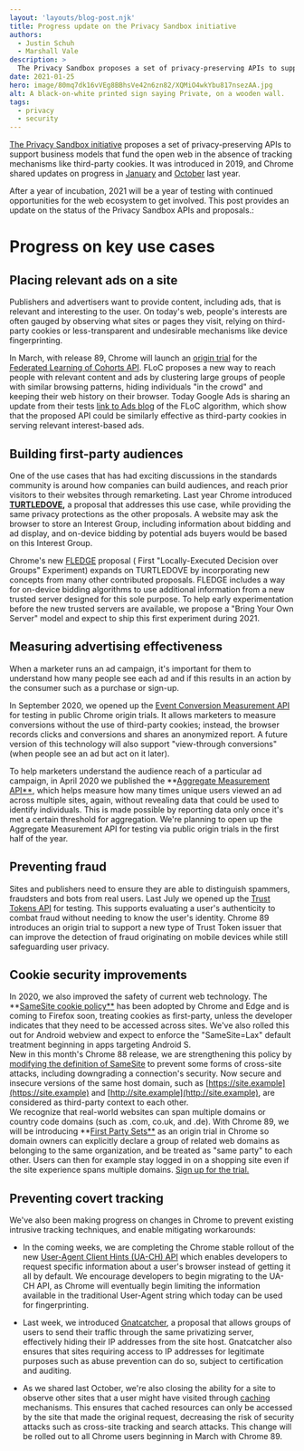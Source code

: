 ```yaml
---
layout: 'layouts/blog-post.njk'
title: Progress update on the Privacy Sandbox initiative
authors:
  - Justin Schuh
  - Marshall Vale
description: >
  The Privacy Sandbox proposes a set of privacy-preserving APIs to support business models that fund the open web in the absence of tracking mechanisms like third-party cookies. This post provides an update on the status of the APIs and proposals.
date: 2021-01-25
hero: image/80mq7dk16vVEg8BBhsVe42n6zn82/XQMiO4wkYbu817nsezAA.jpg
alt: A black-on-white printed sign saying Private, on a wooden wall.
tags:
  - privacy
  - security
---
```


[The Privacy Sandbox initiative](https://web.dev/digging-into-the-privacy-sandbox/) proposes a set
of privacy-preserving APIs to support business models that fund the open web in the absence of
tracking mechanisms like third-party cookies. It was introduced in 2019, and Chrome shared updates
on progress in [January](https://blog.chromium.org/2020/01/building-more-private-web-path-towards.html) 
and [October](https://blog.chromium.org/2020/10/progress-on-privacy-sandbox-and.html) last year. 

After a year of incubation, 2021 will be a year of testing with continued opportunities for the web
ecosystem to get involved. This post provides an update on the status of the Privacy Sandbox APIs
and proposals.:

# Progress on key use cases

## Placing relevant ads on a site

Publishers and advertisers want to provide content, including ads, that is relevant and interesting
to the user. On today's web, people's interests are often gauged by observing what sites or pages 
they visit, relying on third-party cookies or less-transparent and undesirable mechanisms like 
device fingerprinting. 

In March, with release 89, Chrome will launch an [origin trial](https://web.dev/origin-trials/) for
the [Federated Learning of Cohorts API](https://github.com/WICG/floc). FLoC proposes a new way
to reach people with relevant content and ads by clustering large groups of people with similar
browsing patterns, hiding individuals "in the crowd" and keeping their web history on their browser. 
Today Google Ads is sharing an update from their tests [link to Ads blog](https://docs.google.com/document/d/1xVNzcYbHaZyN8mukXK69BHYOAmUILn90XbuJ7Nwr0jw/edit#)
of the FLoC algorithm, which show that the proposed API could be similarly effective as third-party
cookies in serving relevant interest-based ads.

## Building first-party audiences 

One of the use cases that has had exciting discussions in the standards community is around how
companies can build audiences, and reach prior visitors to their websites through remarketing. Last
year Chrome introduced **[TURTLEDOVE](https://github.com/WICG/turtledove),** a proposal that
addresses this use case, while providing the same privacy protections as the other proposals. A
website may ask the browser to store an Interest Group, including information about bidding and ad
display, and on-device bidding by potential ads buyers would be based on this Interest Group. 

Chrome's new [FLEDGE](https://github.com/WICG/turtledove/blob/master/FLEDGE.md) proposal ( First
"Locally-Executed Decision over Groups" Experiment) expands on TURTLEDOVE by incorporating new
concepts from many other contributed proposals. FLEDGE includes a way for on-device bidding
algorithms to use additional information from a new trusted server designed for this sole purpose.
To help early experimentation before the new trusted servers are available, we propose a "Bring Your
Own Server" model and expect to ship this first experiment during 2021.

## Measuring advertising effectiveness

When a marketer runs an ad campaign, it's important for them to understand how many people see each
ad and if this results in an action by the consumer such as a purchase or sign-up.

In September 2020, we opened up the [Event Conversion Measurement
API](https://web.dev/conversion-measurement/) for testing in public Chrome origin trials. It
allows marketers to measure conversions without the use of third-party cookies; instead, the browser
records clicks and conversions and shares an anonymized report. A future version of this technology
will also support "view-through conversions" (when people see an ad but act on it later).

To help marketers understand the audience reach of a particular ad campaign, in April 2020 we
published the **[Aggregate Measurement
API**](https://github.com/csharrison/aggregate-reporting-api), which helps measure how many times
unique users viewed an ad across multiple sites, again, without revealing data that could be used to
identify individuals. This is made possible by reporting data only once it's met a certain threshold
for aggregation. We're planning to open up the Aggregate Measurement API for testing via public
origin trials in the first half of the year. 

## Preventing fraud 

Sites and publishers need to ensure they are able to distinguish spammers, fraudsters and bots from
real users. Last July we opened up the [Trust Tokens API](https://web.dev/trust-tokens/) for
testing. This supports evaluating a user's authenticity to combat fraud without needing to know the
user's identity. Chrome 89 introduces an origin trial to support a new type of Trust Token issuer
that can improve the detection of fraud originating on mobile devices while still safeguarding user
privacy.

## Cookie security improvements

In 2020, we also improved the safety of current web technology. The **[SameSite cookie
policy**](https://web.dev/samesite-cookies-explained/) has been adopted by Chrome and Edge and is
coming to Firefox soon, treating cookies as first-party, unless the developer indicates that they
need to be accessed across sites. We've also rolled this out for Android webview and expect to
enforce the "SameSite=Lax" default treatment beginning in apps targeting Android S.  
New in this month's Chrome 88 release, we are strengthening this policy by [modifying the definition
of SameSite](https://web.dev/schemeful-samesite/) to prevent some forms of cross-site attacks,
including downgrading a connection's security. Now secure and insecure versions of the same host
domain, such as [https://site.example](https://site.example) and
[http://site.example](http://site.example), are considered as third-party context to each other.   
We recognize that real-world websites can span multiple domains or country code domains (such as
.com, co.uk, and .de). With Chrome 89, we will be introducing **[First Party
Sets**](https://github.com/privacycg/first-party-sets) as an origin trial in Chrome so domain owners
can explicitly declare a group of related web domains as belonging to the same organization, and be
treated as "same party" to each other. Users can then for example stay logged in on a shopping site
even if the site experience spans multiple domains. [Sign up for the trial.
](https://www.chromium.org/updates/first-party-sets)

## Preventing covert tracking

We've also been making progress on changes in Chrome to prevent existing intrusive tracking
techniques, and enable mitigating workarounds: 

+   In the coming weeks, we are completing the Chrome stable rollout of the new [User-Agent
    Client Hints (UA-CH) API](https://web.dev/user-agent-client-hints/) which enables developers
    to request specific information about a user's browser instead of getting it all by default. We
    encourage developers to begin migrating to the UA-CH API, as Chrome will eventually begin
    limiting the information available in the traditional User-Agent string which today can be used
    for fingerprinting.

+   Last week, we introduced [Gnatcatcher](https://github.com/bslassey/ip-blindness), a
    proposal that allows groups of users to send their traffic through the same privatizing server,
    effectively hiding their IP addresses from the site host. Gnatcatcher also ensures that sites
    requiring access to IP addresses for legitimate purposes such as abuse prevention can do so,
    subject to certification and auditing.

+   As we shared last October, we're also closing the ability for a site to observe other
    sites that a user might have visited through
    [caching](https://developers.google.com/web/updates/2020/10/http-cache-partitioning)
    mechanisms. This ensures that cached resources can only be accessed by the site that made the
    original request, decreasing the risk of security attacks such as cross-site tracking and
    search attacks. This change will be rolled out to all Chrome users beginning in March with
    Chrome 89.

